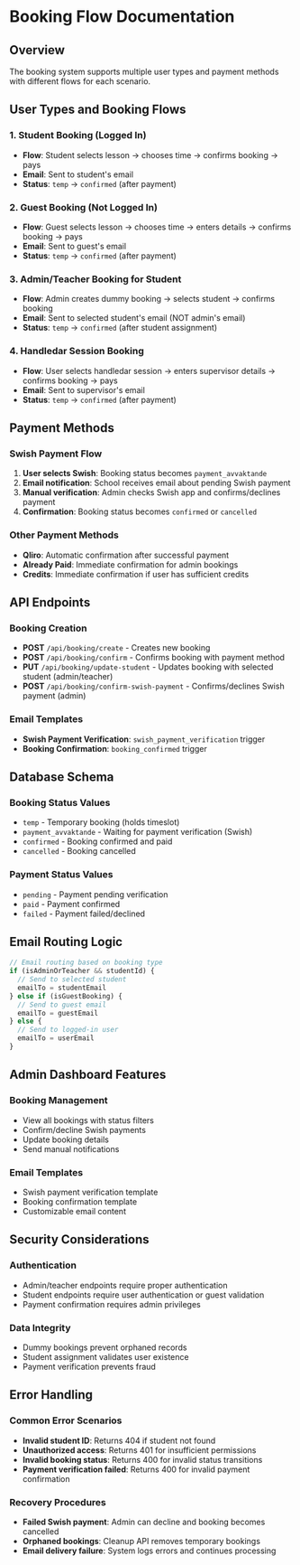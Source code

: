 # Booking Flow Documentation

## Overview
The booking system supports multiple user types and payment methods with different flows for each scenario.

## User Types and Booking Flows

### 1. Student Booking (Logged In)
- **Flow**: Student selects lesson → chooses time → confirms booking → pays
- **Email**: Sent to student's email
- **Status**: `temp` → `confirmed` (after payment)

### 2. Guest Booking (Not Logged In)
- **Flow**: Guest selects lesson → chooses time → enters details → confirms booking → pays
- **Email**: Sent to guest's email
- **Status**: `temp` → `confirmed` (after payment)

### 3. Admin/Teacher Booking for Student
- **Flow**: Admin creates dummy booking → selects student → confirms booking
- **Email**: Sent to selected student's email (NOT admin's email)
- **Status**: `temp` → `confirmed` (after student assignment)

### 4. Handledar Session Booking
- **Flow**: User selects handledar session → enters supervisor details → confirms booking → pays
- **Email**: Sent to supervisor's email
- **Status**: `temp` → `confirmed` (after payment)

## Payment Methods

### Swish Payment Flow
1. **User selects Swish**: Booking status becomes `payment_avvaktande`
2. **Email notification**: School receives email about pending Swish payment
3. **Manual verification**: Admin checks Swish app and confirms/declines payment
4. **Confirmation**: Booking status becomes `confirmed` or `cancelled`

### Other Payment Methods
- **Qliro**: Automatic confirmation after successful payment
- **Already Paid**: Immediate confirmation for admin bookings
- **Credits**: Immediate confirmation if user has sufficient credits

## API Endpoints

### Booking Creation
- **POST** `/api/booking/create` - Creates new booking
- **POST** `/api/booking/confirm` - Confirms booking with payment method
- **PUT** `/api/booking/update-student` - Updates booking with selected student (admin/teacher)
- **POST** `/api/booking/confirm-swish-payment` - Confirms/declines Swish payment (admin)

### Email Templates
- **Swish Payment Verification**: `swish_payment_verification` trigger
- **Booking Confirmation**: `booking_confirmed` trigger

## Database Schema

### Booking Status Values
- `temp` - Temporary booking (holds timeslot)
- `payment_avvaktande` - Waiting for payment verification (Swish)
- `confirmed` - Booking confirmed and paid
- `cancelled` - Booking cancelled

### Payment Status Values
- `pending` - Payment pending verification
- `paid` - Payment confirmed
- `failed` - Payment failed/declined

## Email Routing Logic

```typescript
// Email routing based on booking type
if (isAdminOrTeacher && studentId) {
  // Send to selected student
  emailTo = studentEmail
} else if (isGuestBooking) {
  // Send to guest email
  emailTo = guestEmail
} else {
  // Send to logged-in user
  emailTo = userEmail
}
```

## Admin Dashboard Features

### Booking Management
- View all bookings with status filters
- Confirm/decline Swish payments
- Update booking details
- Send manual notifications

### Email Templates
- Swish payment verification template
- Booking confirmation template
- Customizable email content

## Security Considerations

### Authentication
- Admin/teacher endpoints require proper authentication
- Student endpoints require user authentication or guest validation
- Payment confirmation requires admin privileges

### Data Integrity
- Dummy bookings prevent orphaned records
- Student assignment validates user existence
- Payment verification prevents fraud

## Error Handling

### Common Error Scenarios
- **Invalid student ID**: Returns 404 if student not found
- **Unauthorized access**: Returns 401 for insufficient permissions
- **Invalid booking status**: Returns 400 for invalid status transitions
- **Payment verification failed**: Returns 400 for invalid payment confirmation

### Recovery Procedures
- **Failed Swish payment**: Admin can decline and booking becomes cancelled
- **Orphaned bookings**: Cleanup API removes temporary bookings
- **Email delivery failure**: System logs errors and continues processing
